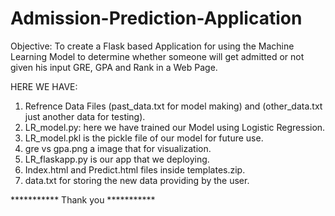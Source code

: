 # Admission-Prediction-Application


Objective:  To create a Flask based Application for using the Machine Learning Model to determine whether someone will get admitted or not given his input GRE, GPA and Rank in a Web Page.


HERE WE HAVE:
1. Refrence Data Files  (past_data.txt for model making) and (other_data.txt just another data for testing).
2. LR_model.py: here we have trained our Model using Logistic Regression.
3. LR_model.pkl is the pickle file of our model for future use.
4. gre vs gpa.png a image that for visualization.
5. LR_flaskapp.py is our app that we deploying.
6. Index.html and Predict.html files inside templates.zip.
7. data.txt for storing the new data providing by the user. 


*********** Thank you ***********
